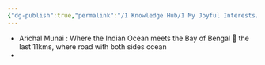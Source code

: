 ```yaml
---
{"dg-publish":true,"permalink":"/1 Knowledge Hub/1 My Joyful Interests/Travel/Kerala/","noteIcon":""}
---
```


- Arichal Munai : Where the Indian Ocean meets the Bay of Bengal 🌊 the last 11kms, where road with both sides ocean
- 
